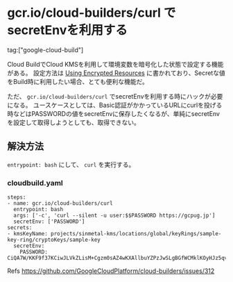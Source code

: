 # gcr.io/cloud-builders/curl で secretEnvを利用する

tag:["google-cloud-build"]

Cloud BuildでCloud KMSを利用して環境変数を暗号化した状態で設定する機能がある。
設定方法は [Using Encrypted Resources](https://cloud.google.com/cloud-build/docs/securing-builds/use-encrypted-secrets-credentials) に書かれており、Secretな値をBuild時に利用したい場合、とても便利な機能だ。

ただ、 `gcr.io/cloud-builders/curl` でsecretEnvを利用する時にハックが必要になる。
ユースケースとしては、Basic認証がかかっているURLにcurlを投げる時などはPASSWORDの値をsecretEnvに保存したくなるが、単純にsecretEnvを設定して取得しようとしても、取得できない。

## 解決方法

`entrypoint: bash` にして、 `curl` を実行する。

### cloudbuild.yaml

```
steps:
- name: gcr.io/cloud-builders/curl
  entrypoint: bash
  args: ['-c', 'curl --silent -u user:$$PASSWORD https://gcpug.jp']
  secretEnv: ['PASSWORD']
secrets:
- kmsKeyName: projects/sinmetal-kms/locations/global/keyRings/sample-key-ring/cryptoKeys/sample-key
  secretEnv:
    PASSWORD: CiQA7W/KKF9f37KCiwJLVkZLisM+Cgzm0sAZ4wKXAllbuYZPzJwSLgBGfWCMklKOyHJz5qvQMV13uQ0fxC7TWFefXPcpwQbrsPrKG00COwQudB9uSrA=
```

Refs https://github.com/GoogleCloudPlatform/cloud-builders/issues/312